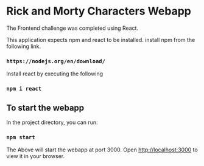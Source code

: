 # Rick and Morty Characters Webapp
The Frontend challenge was completed using React.

This application expects npm and react to be installed. install npm from the following link. 

### `https://nodejs.org/en/download/`

Install react by executing the following

### `npm i react`

## To start the webapp

In the project directory, you can run:

### `npm start`

The Above will start the webapp at port 3000.
Open [http://localhost:3000](http://localhost:3000) to view it in your browser.

